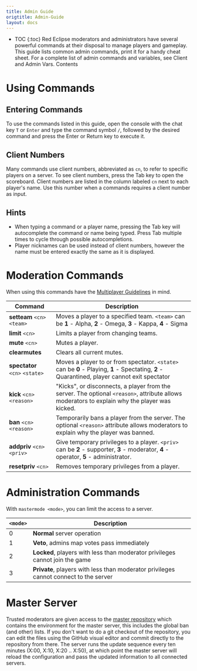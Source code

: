 ```yaml
---
title: Admin Guide
origtitle: Admin-Guide
layout: docs
---
```

* TOC
{:toc}
Red Eclipse moderators and administrators have several powerful commands at their disposal to manage players and gameplay. This guide lists common admin commands, print it for a handy cheat sheet. For a complete list of admin commands and variables, see Client and Admin Vars.
Contents

# Using Commands
## Entering Commands
To use the commands listed in this guide, open the console with the chat key `T` or `Enter` and type the command symbol `/`, followed by the desired command and press the Enter or Return key to execute it.

## Client Numbers
Many commands use client numbers, abbreviated as `cn`, to refer to specific players on a server. To see client numbers, press the Tab key to open the scoreboard. Client numbers are listed in the column labeled `cn` next to each player's name. Use this number when a commands requires a client number as input.

## Hints
- When typing a command or a player name, pressing the Tab key will autocomplete the command or name being typed. Press Tab multiple times to cycle through possible autocompletions.
- Player nicknames can be used instead of client numbers, however the name must be entered exactly the same as it is displayed.

# Moderation Commands
When using this commands have the [Multiplayer Guidelines](https://github.com/red-eclipse/base/blob/master/doc/guidelines.txt) in mind.

 Command                        | Description                                                                                                                                   
--------------------------------|-----------------------------------------------------------------------------------------------------------------------------------------------
 **setteam** `<cn>` `<team>`    | Moves a player to a specified team. `<team>` can be **1** - Alpha, **2** - Omega, **3** - Kappa, **4** - Sigma                                
 **limit** `<cn>`               | Limits a player from changing teams.                                                                                                          
 **mute** `<cn>`                | Mutes a player.                                                                                                                               
 **clearmutes**                 | Clears all current mutes.                                                                                                                     
 **spectator** `<cn>` `<state>` | Moves a player to or from spectator. `<state>` can be **0** - Playing, **1** - Spectating, **2** - Quarantined, player cannot exit spectator  
 **kick** `<cn>` `<reason>`     | "Kicks", or disconnects, a player from the server. The optional `<reason>`, attribute allows moderators to explain why the player was kicked. 
 **ban** `<cn>` `<reason>`      | Temporarily bans a player from the server. The optional `<reason>` attribute allows moderators to explain why the player was banned.          
 **addpriv** `<cn>` `<priv>`    | Give temporary privileges to a player. `<priv>`  can be **2** - supporter, **3** - moderator, **4** - operator, **5** - administrator.        
 **resetpriv** `<cn>`           | Removes temporary privileges from a player.                                                                                                   

# Administration Commands
With `mastermode <mode>`, you can limit the access to a server.

 `<mode>` | Description                                                                           
----------|---------------------------------------------------------------------------------------
 0        | **Normal** server operation                                                           
 1        | **Veto**, admins map votes pass immediately                                           
 2        | **Locked**, players with less than moderator privileges cannot join the game          
 3        | **Private**, players with less than moderator privileges cannot connect to the server 

# Master Server
Trusted moderators are given access to the [master repository](http://github.com/red-eclipse/master) which contains the environment for the master server, this includes the global ban (and other) lists. If you don't want to do a git checkout of the repository, you can edit the files using the GitHub visual editor and commit directly to the repository from there. The server runs the update sequence every ten minutes (X:00, X:10, X:20 .. X:50), at which point the master server will reload the configuration and pass the updated information to all connected servers. 